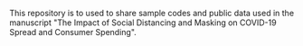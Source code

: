 This repository is to used to share sample codes and public data used in the manuscript "The Impact of Social Distancing and Masking on COVID-19 Spread and Consumer Spending".
